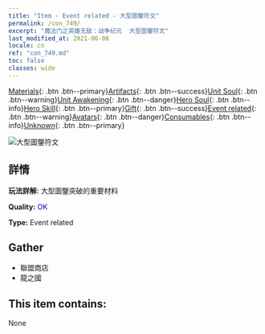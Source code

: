```yaml
---
title: "Item - Event related - 大型圖鑒符文"
permalink: /con_749/
excerpt: "魔法门之英雄无敌：战争纪元  大型圖鑒符文"
last_modified_at: 2021-06-08
locale: cn
ref: "con_749.md"
toc: false
classes: wide
---
```

 [Materials](/ItemsCN/){: .btn .btn--primary}[Artifacts](/ItemsCN/Artifacts/){: .btn .btn--success}[Unit Soul](/ItemsCN/UnitSoul/){: .btn .btn--warning}[Unit Awakening](/ItemsCN/UnitAwakening/){: .btn .btn--danger}[Hero Soul](/ItemsCN/HeroSoul/){: .btn .btn--info}[Hero Skill](/ItemsCN/HeroSkill/){: .btn .btn--primary}[Gift](/ItemsCN/Gift/){: .btn .btn--success}[Event related](/ItemsCN/Events/){: .btn .btn--warning}[Avatars](/ItemsCN/Avatars/){: .btn .btn--danger}[Consumables](/ItemsCN/Consumables/){: .btn .btn--info}[Unknown](/ItemsCN/Unknown/){: .btn .btn--primary}

 ![大型圖鑒符文](/images/t/i_tool_tujian8.png)

## 詳情
 **玩法詳解:** 大型圖鑒突破的重要材料

 **Quality:** <span style="color: #0000CD">OK</span>

 **Type:** Event related

## Gather

*    聯盟商店 
*    龍之國 

## This item contains:

  None

